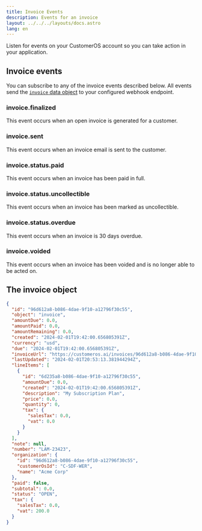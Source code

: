 ```yaml
---
title: Invoice Events
description: Events for an invoice
layout: ../../../layouts/docs.astro
lang: en
---
```


Listen for events on your CustomerOS account so you can take action in your application.

## Invoice events

You can subscribe to any of the invoice events described below.  All events send the [`invoice` data object](invoice-object) to your configured webhook endpoint.

### invoice.finalized
This event occurs when an open invoice is generated for a customer. 

### invoice.sent
This event occurs when an invoice email is sent to the customer.

### invoice.status.paid
This event occurs when an invoice has been paid in full.

### invoice.status.uncollectible
This event occurs when an invoice has been marked as uncollectible.

### invoice.status.overdue
This event occurs when an invoice is 30 days overdue.

### invoice.voided
This event occurs when an invoice has been voided and is no longer able to be acted on.

## The invoice object

```json
{
  "id": "96d612a8-b086-4dae-9f10-a12796f30c55",
  "object": "invoice",
  "amountDue": 0.0,
  "amountPaid": 0.0,
  "amountRemaining": 0.0,
  "created": "2024-02-01T19:42:00.656805391Z",
  "currency": "usd",
  "due": "2024-02-01T19:42:00.656805391Z",
  "invoiceUrl": "https://customeros.ai/invoices/96d612a8-b086-4dae-9f10-a12796f30c55",
  "lastUpdated": "2024-02-01T20:53:13.381944294Z",
  "lineItems": [
    {
      "id": "6d235a8-b086-4dae-9f10-a12796f30c55",
      "amountDue": 0.0,
      "created": "2024-02-01T19:42:00.656805391Z",
      "description": "My Subscription Plan",
      "price": 0.0,
      "quantity": 0,
      "tax": {
        "salesTax": 0.0,
        "vat": 0.0  
      }
    }
  ],
  "note": null,
  "number": "LAM-23423",
  "organization": {
    "id": "96d612a8-b086-4dae-9f10-a12796f30c55",
    "customerOsId": "C-SDF-WER",  
    "name": "Acme Corp"
  },
  "paid": false,
  "subtotal": 0.0,
  "status": "OPEN",
  "tax": {
    "salesTax": 0.0,
    "vat": 200.0
  }
}
```
